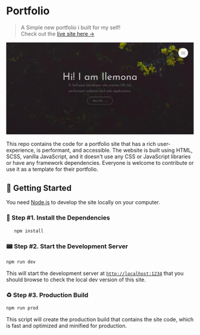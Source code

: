 # Portfolio

> A Simple new portfolio i built for my self! <br />
> Check out the [live site here →][site]

![image](src/meta.jpg)

This repo contains the code for a portfolio site that has a rich user-experience, is performant, and accessible. The website is built using HTML, SCSS, vanilla JavaScript, and it doesn't use any CSS or JavaScript libraries or have any framework dependencies. Everyone is welcome to contribute or use it as a template for their portfolio. 

## 🚀 Getting Started

You need [Node.js][node] to develop the site locally on your computer.

### 🔋 Step #1. Install the Dependencies

```sh
   npm install
```

### 📟 Step #2. Start the Development Server

```sh
npm run dev
```

This will start the development server at [`http://localhost:1234`][local] that you should browse to check the local dev version of this site.

### ♻️ Step #3. Production Build

```sh
npm run prod
```

This script will create the production build that contains the site code, which is fast and optimized and minified for production.

[site]: https://portfolio.surge.sh
[node]: https://nodejs.org/en/download/
[local]: http://localhost:1234
